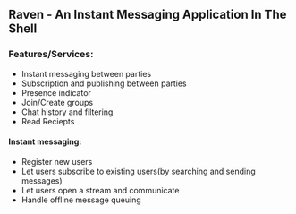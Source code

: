 ## Raven - An Instant Messaging Application In The Shell

### Features/Services:

- Instant messaging between parties
- Subscription and publishing between parties
- Presence indicator
- Join/Create groups
- Chat history and filtering
- Read Reciepts

#### Instant messaging:
 - Register new users
 - Let users subscribe to existing users(by searching and sending messages)
 - Let users open a stream and communicate
 - Handle offline message queuing

 